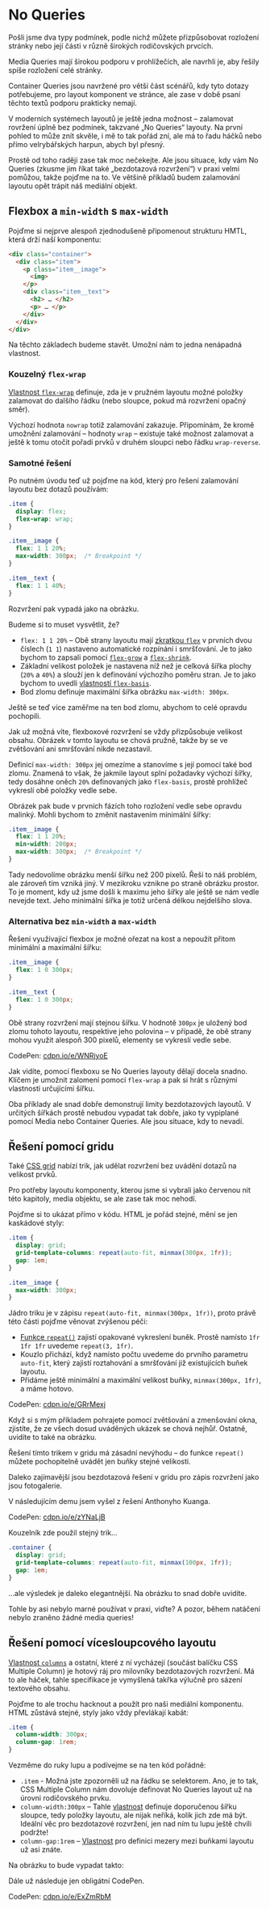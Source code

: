 # No Queries

Pošli jsme dva typy podmínek, podle nichž můžete přizpůsobovat rozložení stránky nebo její části v různě širokých rodičovských prvcích.

Media Queries mají širokou podporu v prohlížečích, ale navrhli je, aby řešily spíše rozložení celé stránky.

Container Queries jsou navržené pro větší část scénářů, kdy tyto dotazy potřebujeme, pro layout komponent ve stránce, ale zase v době psaní těchto textů podporu prakticky nemají.

V moderních systémech layoutů je ještě jedna možnost – zalamovat rovržení úplně bez podmínek, takzvané „No Queries“ layouty. Na první pohled to může znít skvěle, i mě to tak pořád zní, ale má to řadu háčků nebo přímo velrybářských harpun, abych byl přesný.

Prostě od toho raději zase tak moc nečekejte. Ale jsou situace, kdy vám No Queries (zkusme jim říkat také „bezdotazová rozvržení“) v praxi velmi pomůžou, takže pojďme na to. Ve většině příkladů budem zalamování layoutu opět trápit náš mediální objekt.

## Flexbox a `min-width` s `max-width`

Pojďme si nejprve alespoň zjednodušeně připomenout strukturu HMTL, která drží naší komponentu:

```html
<div class="container">
  <div class="item">
    <p class="item__image">
      <img>
    </p>
    <div class="item__text">
      <h2> … </h2>
      <p> … </p>
    </div>
  </div> 
</div>
```

Na těchto základech budeme stavět. Umožní nám to jedna nenápadná vlastnost.

### Kouzelný `flex-wrap`

[Vlastnost `flex-wrap`](css-flex-wrap.md) definuje, zda je v pružném layoutu možné položky zalamovat do dalšího řádku (nebo sloupce, pokud má rozvržení opačný směr).

Výchozí hodnota `nowrap` totiž zalamování zakazuje. Připomínám, že kromě umožnění zalamování – hodnoty `wrap` – existuje také možnost zalamovat a ještě k tomu otočit pořadí prvků v druhém sloupci nebo řádku `wrap-reverse`.

### Samotné řešení

Po nutném úvodu teď už pojďme na kód, který pro řešení zalamování layoutu bez dotazů používám:

```css
.item {
  display: flex;
  flex-wrap: wrap;
}

.item__image {
  flex: 1 1 20%;
  max-width: 300px;  /* Breakpoint */
}

.item__text {
  flex: 1 1 40%;
}
```

Rozvržení pak vypadá jako na obrázku.

<!-- TODO img - 3 responzivni stupne - https://codepen.io/machal/pen/xZypPO?editors=1100 -->

Budeme si to muset vysvětlit, že?

- `flex: 1 1 20%` – Obě strany layoutu mají [zkratkou `flex`](css-flex.md) v prvních dvou číslech (`1 1`) nastaveno automatické rozpínání i smršťování. Je to jako bychom to zapsali pomocí [`flex-grow`](css-flex-grow.md) a [`flex-shrink`](css-flex-shrink.md).
- Základní velikost položek je nastavena níž než je celková šířka plochy (`20%` a  `40%`) a slouží jen k definování výchozího poměru stran. Je to jako bychom to uvedli [vlastností `flex-basis`](css-flex-basis.md).
- Bod zlomu definuje maximální šířka obrázku `max-width: 300px`.

Ještě se teď více zaměřme na ten bod zlomu, abychom to celé opravdu pochopili.

Jak už možná víte, flexboxové rozvržení se vždy přizpůsobuje velikost obsahu. Obrázek v tomto layoutu se chová pružně, takže by se ve zvětšování ani smršťování nikde nezastavil.

Definicí `max-width: 300px` jej omezíme a stanovíme s její pomocí také bod zlomu. Znamená to však, že jakmile layout splní požadavky výchozí šířky, tedy dosáhne oněch `20%` definovaných jako `flex-basis`, prostě prohlížeč vykreslí obě položky vedle sebe.

Obrázek pak bude v prvních fázích toho rozložení vedle sebe opravdu malinký. Mohli bychom to změnit nastavením minimální šířky:

```css
.item__image {
  flex: 1 1 20%;
  min-width: 200px;
  max-width: 300px;  /* Breakpoint */
}
```

Tady nedovolíme obrázku menší šířku než 200 pixelů. Řeší to náš problém, ale zároveň tím vzniká jiný. V mezikroku vznikne po straně obrázku prostor. To je moment, kdy už jsme došli k maximu jeho šířky ale ještě se nám vedle nevejde text. Jeho minimální šířka je totiž určená délkou nejdelšího slova.

<!-- TODO img - 3 responzivni stupne s min-width - https://codepen.io/machal/pen/xZypPO?editors=1100 -->

### Alternativa bez `min-width` a `max-width`

Řešení využívající flexbox je možné ořezat na kost a nepoužít přitom minimální a maximální šířku:

```css
.item__image {
  flex: 1 0 300px;
}

.item__text {
  flex: 1 0 300px;
}
```

Obě strany rozvržení mají stejnou šířku. V hodnotě `300px` je uložený bod zlomu tohoto layoutu, respektive jeho polovina – v případě, že obě strany mohou využít alespoň 300 pixelů, elementy se vykreslí vedle sebe.

CodePen: [cdpn.io/e/WNRjyoE](https://codepen.io/machal/pen/WNRjyoE?editors=1100)

Jak vidíte, pomocí flexboxu se No Queries layouty dělají docela snadno. Klíčem je umožnit zalomení pomocí `flex-wrap` a pak si hrát s různými vlastnosti určujícími šířku.

Oba příklady ale snad dobře demonstrují limity bezdotazových layoutů. V určitých šířkách prostě nebudou vypadat tak dobře, jako ty vypiplané pomocí Media nebo Container Queries. Ale jsou situace, kdy to nevadí.

## Řešení pomocí gridu

Také [CSS grid](css-grid.md) nabízí trik, jak udělat rozvržení bez uvádění dotazů na velikost prvků.

Pro potřeby layoutu komponenty, kterou jsme si vybrali jako červenou nit této kapitoly, media objektu, se ale zase tak moc nehodí.

Pojďme si to ukázat přímo v kódu. HTML je pořád stejné, mění se jen kaskádové styly:

```css
.item {
  display: grid;
  grid-template-columns: repeat(auto-fit, minmax(300px, 1fr));
  gap: 1em;
}

.item__image {
  max-width: 300px;
}
```

Jádro triku je v zápisu `repeat(auto-fit, minmax(300px, 1fr))`, proto právě této části pojďme věnovat zvýšenou péči:

- [Funkce `repeat()`](css-repeat.md) zajistí opakované vykreslení buněk. Prostě namísto `1fr 1fr 1fr` uvedeme `repeat(3, 1fr)`.
- Kouzlo přichází, když namísto počtu uvedeme do prvního parametru `auto-fit`, který zajistí roztahování a smršťování již existujících buňek layoutu.
- Přidáme ještě minimální a maximální velikost buňky, `minmax(300px, 1fr)`, a máme hotovo.

CodePen: [cdpn.io/e/GRrMexj](https://codepen.io/machal/pen/GRrMexj?editors=1100)

Když si s mým příkladem pohrajete pomocí zvětšování a zmenšování okna, zjistíte, že ze všech dosud uváděných ukázek se chová nejhůř. Ostatně, uvidíte to také na obrázku.

<!-- TODO img https://codepen.io/machal/pen/GRrMexj?editors=1100 -->

Řešení tímto trikem v gridu má zásadní nevýhodu – do funkce `repeat()` můžete pochopitelně uvádět jen buňky stejné velikosti.

Daleko zajímavější jsou bezdotazová řešení v gridu pro zápis rozvržení jako jsou fotogalerie.

V následujícím demu jsem vyšel z řešení Anthonyho Kuanga.

CodePen: [cdpn.io/e/zYNaLjB](https://codepen.io/machal/pen/zYNaLjB?editors=1100)

Kouzelník zde použil stejný trik…

```css
.container {
  display: grid;
  grid-template-columns: repeat(auto-fit, minmax(100px, 1fr));
  gap: 1em;
}
```

…ale výsledek je daleko elegantnější. Na obrázku to snad dobře uvidíte.

<!-- TODO IMG https://codepen.io/machal/pen/zYNaLjB?editors=1100 -->

Tohle by asi nebylo marné používat v praxi, viďte? A pozor, během natáčení nebylo zraněno žádné media queries!

## Řešení pomocí vícesloupcového layoutu

[Vlastnost `columns`](css-multicolumn.md) a ostatní, které z ní vycházejí (součást balíčku  CSS Multiple Column) je hotový ráj pro milovníky bezdotazových rozvržení. Má to ale háček, tahle specifikace je vymyšlená takřka výlučně pro sázení textového obsahu.

Pojďme to ale trochu hacknout a použít pro naši mediální komponentu. HTML zůstává stejné, styly jako vždy převlákají kabát:

```css
.item {
  column-width: 300px;
  column-gap: 1rem;
}
```

Vezměme do ruky lupu a podívejme se na ten kód pořádně:

- `.item` - Možná jste zpozorněli už na řádku se selektorem. Ano, je to tak, CSS Multiple Column nám dovoluje definovat No Queries layout už na úrovni rodičovského prvku.
- `column-width:300px` – Tahle [vlastnost](css-multicol-columns.md) definuje doporučenou šířku sloupce, tedy položky layoutu, ale nijak neříká, kolik jich zde má být. Ideální věc pro bezdotazové rozvržení, jen nad ním tu lupu ještě chvíli podržte!
- `column-gap:1rem` – [Vlastnost](css-gap.md) pro definici mezery mezi buňkami layoutu už asi znáte.

Na obrázku to bude vypadat takto:

<!-- TODO img https://codepen.io/machal/pen/ExZmRbM?editors=1100 -->

Dále už následuje jen obligátní CodePen.

CodePen: [cdpn.io/e/ExZmRbM](https://codepen.io/machal/pen/ExZmRbM?editors=1100)

<!-- TODO nevýhody -->

<!-- TODO další řešení s multicol -->

<!-- TODO další řešení mimo css layouty -->

<!-- TODO shrnutí -->

